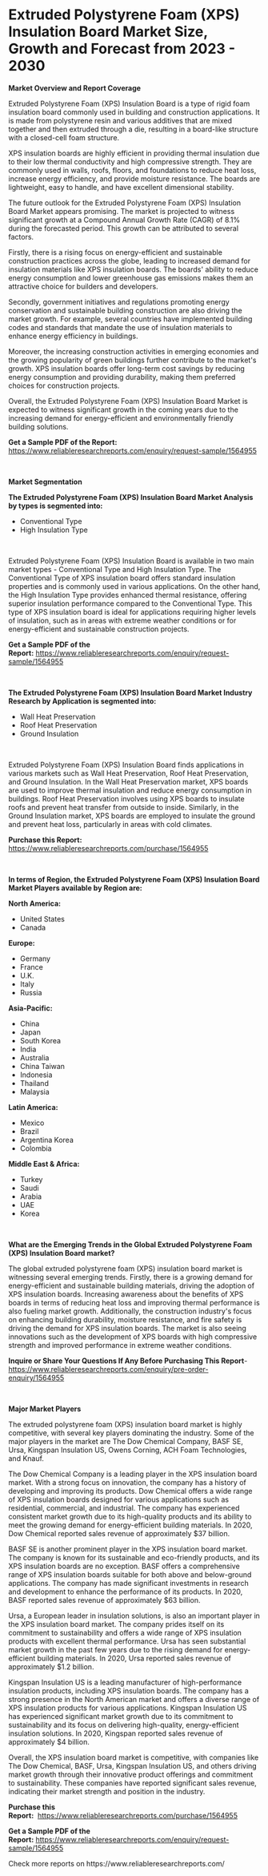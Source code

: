 <p><h1>Extruded Polystyrene Foam (XPS) Insulation Board Market Size, Growth and Forecast from 2023 - 2030</h1></p><p><strong>Market Overview and Report Coverage</strong></p>
<p><p>Extruded Polystyrene Foam (XPS) Insulation Board is a type of rigid foam insulation board commonly used in building and construction applications. It is made from polystyrene resin and various additives that are mixed together and then extruded through a die, resulting in a board-like structure with a closed-cell foam structure.</p><p>XPS insulation boards are highly efficient in providing thermal insulation due to their low thermal conductivity and high compressive strength. They are commonly used in walls, roofs, floors, and foundations to reduce heat loss, increase energy efficiency, and provide moisture resistance. The boards are lightweight, easy to handle, and have excellent dimensional stability.</p><p>The future outlook for the Extruded Polystyrene Foam (XPS) Insulation Board Market appears promising. The market is projected to witness significant growth at a Compound Annual Growth Rate (CAGR) of 8.1% during the forecasted period. This growth can be attributed to several factors.</p><p>Firstly, there is a rising focus on energy-efficient and sustainable construction practices across the globe, leading to increased demand for insulation materials like XPS insulation boards. The boards' ability to reduce energy consumption and lower greenhouse gas emissions makes them an attractive choice for builders and developers.</p><p>Secondly, government initiatives and regulations promoting energy conservation and sustainable building construction are also driving the market growth. For example, several countries have implemented building codes and standards that mandate the use of insulation materials to enhance energy efficiency in buildings.</p><p>Moreover, the increasing construction activities in emerging economies and the growing popularity of green buildings further contribute to the market's growth. XPS insulation boards offer long-term cost savings by reducing energy consumption and providing durability, making them preferred choices for construction projects.</p><p>Overall, the Extruded Polystyrene Foam (XPS) Insulation Board Market is expected to witness significant growth in the coming years due to the increasing demand for energy-efficient and environmentally friendly building solutions.</p></p>
<p><strong>Get a Sample PDF of the Report:</strong> <a href="https://www.reliableresearchreports.com/enquiry/request-sample/1564955">https://www.reliableresearchreports.com/enquiry/request-sample/1564955</a></p>
<p>&nbsp;</p>
<p><strong>Market Segmentation</strong></p>
<p><strong>The Extruded Polystyrene Foam (XPS) Insulation Board Market Analysis by types is segmented into:</strong></p>
<p><ul><li>Conventional Type</li><li>High Insulation Type</li></ul></p>
<p>&nbsp;</p>
<p><p>Extruded Polystyrene Foam (XPS) Insulation Board is available in two main market types - Conventional Type and High Insulation Type. The Conventional Type of XPS insulation board offers standard insulation properties and is commonly used in various applications. On the other hand, the High Insulation Type provides enhanced thermal resistance, offering superior insulation performance compared to the Conventional Type. This type of XPS insulation board is ideal for applications requiring higher levels of insulation, such as in areas with extreme weather conditions or for energy-efficient and sustainable construction projects.</p></p>
<p><strong>Get a Sample PDF of the Report:</strong>&nbsp;<a href="https://www.reliableresearchreports.com/enquiry/request-sample/1564955">https://www.reliableresearchreports.com/enquiry/request-sample/1564955</a></p>
<p>&nbsp;</p>
<p><strong>The Extruded Polystyrene Foam (XPS) Insulation Board Market Industry Research by Application is segmented into:</strong></p>
<p><ul><li>Wall Heat Preservation</li><li>Roof Heat Preservation</li><li>Ground Insulation</li></ul></p>
<p>&nbsp;</p>
<p><p>Extruded Polystyrene Foam (XPS) Insulation Board finds applications in various markets such as Wall Heat Preservation, Roof Heat Preservation, and Ground Insulation. In the Wall Heat Preservation market, XPS boards are used to improve thermal insulation and reduce energy consumption in buildings. Roof Heat Preservation involves using XPS boards to insulate roofs and prevent heat transfer from outside to inside. Similarly, in the Ground Insulation market, XPS boards are employed to insulate the ground and prevent heat loss, particularly in areas with cold climates.</p></p>
<p><strong>Purchase this Report:</strong>&nbsp; <a href="https://www.reliableresearchreports.com/purchase/1564955">https://www.reliableresearchreports.com/purchase/1564955</a></p>
<p>&nbsp;</p>
<p><strong>In terms of Region, the Extruded Polystyrene Foam (XPS) Insulation Board Market Players available by Region are:</strong></p>
<p>
    <p> <strong> North America: </strong>
        <ul>
            <li>United States</li>
            <li>Canada</li>
        </ul>
        </p> 
    <p> <strong> Europe: </strong>
        <ul>
            <li>Germany</li>
            <li>France</li>
            <li>U.K.</li>
            <li>Italy</li>
            <li>Russia</li>
        </ul>
        </p> 
    <p> <strong> Asia-Pacific: </strong>
        <ul>
            <li>China</li>
            <li>Japan</li>
            <li>South Korea</li>
            <li>India</li>
            <li>Australia</li>
            <li>China Taiwan</li>
            <li>Indonesia</li>
            <li>Thailand</li>
            <li>Malaysia</li>
        </ul>
        </p> 
    <p> <strong> Latin America: </strong>
        <ul>
            <li>Mexico</li>
            <li>Brazil</li>
            <li>Argentina Korea</li>
            <li>Colombia</li>
        </ul>
        </p> 
    <p> <strong> Middle East & Africa: </strong>
        <ul>
            <li>Turkey</li>
            <li>Saudi</li>
            <li>Arabia</li>
            <li>UAE</li>
            <li>Korea</li>
        </ul>
    </p>
    </p>
<p>&nbsp;</p>
<p><strong>What are the Emerging Trends in the Global Extruded Polystyrene Foam (XPS) Insulation Board market?</strong></p>
<p><p>The global extruded polystyrene foam (XPS) insulation board market is witnessing several emerging trends. Firstly, there is a growing demand for energy-efficient and sustainable building materials, driving the adoption of XPS insulation boards. Increasing awareness about the benefits of XPS boards in terms of reducing heat loss and improving thermal performance is also fueling market growth. Additionally, the construction industry's focus on enhancing building durability, moisture resistance, and fire safety is driving the demand for XPS insulation boards. The market is also seeing innovations such as the development of XPS boards with high compressive strength and improved performance in extreme weather conditions.</p></p>
<p><strong>Inquire or Share Your Questions If Any Before Purchasing This Report</strong>- <a href="https://www.reliableresearchreports.com/enquiry/pre-order-enquiry/1564955">https://www.reliableresearchreports.com/enquiry/pre-order-enquiry/1564955</a></p>
<p>&nbsp;</p>
<p><strong>Major Market Players</strong></p>
<p><p>The extruded polystyrene foam (XPS) insulation board market is highly competitive, with several key players dominating the industry. Some of the major players in the market are The Dow Chemical Company, BASF SE, Ursa, Kingspan Insulation US, Owens Corning, ACH Foam Technologies, and Knauf.</p><p>The Dow Chemical Company is a leading player in the XPS insulation board market. With a strong focus on innovation, the company has a history of developing and improving its products. Dow Chemical offers a wide range of XPS insulation boards designed for various applications such as residential, commercial, and industrial. The company has experienced consistent market growth due to its high-quality products and its ability to meet the growing demand for energy-efficient building materials. In 2020, Dow Chemical reported sales revenue of approximately $37 billion.</p><p>BASF SE is another prominent player in the XPS insulation board market. The company is known for its sustainable and eco-friendly products, and its XPS insulation boards are no exception. BASF offers a comprehensive range of XPS insulation boards suitable for both above and below-ground applications. The company has made significant investments in research and development to enhance the performance of its products. In 2020, BASF reported sales revenue of approximately $63 billion.</p><p>Ursa, a European leader in insulation solutions, is also an important player in the XPS insulation board market. The company prides itself on its commitment to sustainability and offers a wide range of XPS insulation products with excellent thermal performance. Ursa has seen substantial market growth in the past few years due to the rising demand for energy-efficient building materials. In 2020, Ursa reported sales revenue of approximately $1.2 billion.</p><p>Kingspan Insulation US is a leading manufacturer of high-performance insulation products, including XPS insulation boards. The company has a strong presence in the North American market and offers a diverse range of XPS insulation products for various applications. Kingspan Insulation US has experienced significant market growth due to its commitment to sustainability and its focus on delivering high-quality, energy-efficient insulation solutions. In 2020, Kingspan reported sales revenue of approximately $4 billion.</p><p>Overall, the XPS insulation board market is competitive, with companies like The Dow Chemical, BASF, Ursa, Kingspan Insulation US, and others driving market growth through their innovative product offerings and commitment to sustainability. These companies have reported significant sales revenue, indicating their market strength and position in the industry.</p></p>
<p><strong>Purchase this Report:</strong>&nbsp;&nbsp;<a href="https://www.reliableresearchreports.com/purchase/1564955">https://www.reliableresearchreports.com/purchase/1564955</a></p>
<p></p>
<p><strong>Get a Sample PDF of the Report:</strong>&nbsp;<a href="https://www.reliableresearchreports.com/enquiry/request-sample/1564955">https://www.reliableresearchreports.com/enquiry/request-sample/1564955</a></p>
<p>Check more reports on https://www.reliableresearchreports.com/</p>